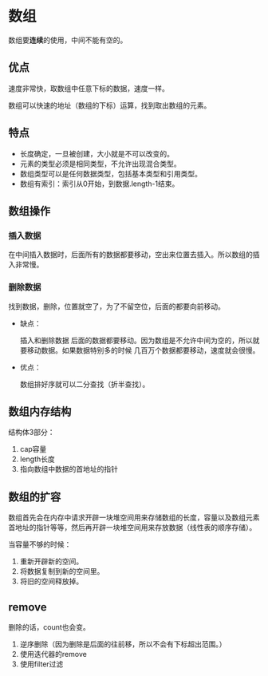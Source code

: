 # 数组

数组要**连续**的使用，中间不能有空的。

## 优点

速度非常快，取数组中任意下标的数据，速度一样。

数组可以快速的地址（数组的下标）运算，找到取出数组的元素。

## 特点

- 长度确定，一旦被创建，大小就是不可以改变的。
- 元素的类型必须是相同类型，不允许出现混合类型。
- 数组类型可以是任何数据类型，包括基本类型和引用类型。
- 数组有索引：索引从0开始，到数据.length-1结束。

## 数组操作

### 插入数据 

在中间插入数据时，后面所有的数据都要移动，空出来位置去插入。所以数组的插入非常慢。

### 删除数据

找到数据，删除，位置就空了，为了不留空位，后面的都要向前移动。

- 缺点：

  插入和删除数据 后面的数据都要移动。因为数组是不允许中间为空的，所以就要移动数据。如果数据特别多的时候 几百万个数据都要移动，速度就会很慢。

- 优点：

  数组排好序就可以二分查找（折半查找）。

## 数组内存结构

结构体3部分：

1. cap容量
2. length长度
3. 指向数组中数据的首地址的指针

## 数组的扩容

数组首先会在内存中请求开辟一块堆空间用来存储数组的长度，容量以及数组元素首地址的指针等等，然后再开辟一块堆空间用来存放数据（线性表的顺序存储）。

当容量不够的时候：

1. 重新开辟新的空间。
2. 将数据复制到新的空间里。
3. 将旧的空间释放掉。

## remove

删除的话，count也会变。

1. 逆序删除（因为删除是后面的往前移，所以不会有下标超出范围。）
2. 使用迭代器的remove
3. 使用filter过滤
